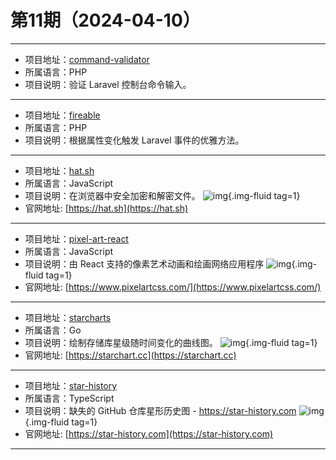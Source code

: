 # 第11期（2024-04-10）

---
- 项目地址：[command-validator](https://github.com/cerbero90/command-validator)
- 所属语言：PHP
- 项目说明：验证 Laravel 控制台命令输入。
---
- 项目地址：[fireable](https://github.com/envant/fireable)
- 所属语言：PHP
- 项目说明：根据属性变化触发 Laravel 事件的优雅方法。
---
- 项目地址：[hat.sh](https://github.com/sh-dv/hat.sh)
- 所属语言：JavaScript
- 项目说明：在浏览器中安全加密和解密文件。
![img](/weekly/static/images/2024-04-10/1712742267.png){.img-fluid tag=1}
- 官网地址: [https://hat.sh](https://hat.sh)
---
- 项目地址：[pixel-art-react](https://github.com/jvalen/pixel-art-react)
- 所属语言：JavaScript
- 项目说明：由 React 支持的像素艺术动画和绘画网络应用程序
![img](/weekly/static/images/2024-04-10/1712758691.png){.img-fluid tag=1}
- 官网地址: [https://www.pixelartcss.com/](https://www.pixelartcss.com/)
---
- 项目地址：[starcharts](https://github.com/caarlos0/starcharts)
- 所属语言：Go
- 项目说明：绘制存储库星级随时间变化的曲线图。
![img](/weekly/static/images/2024-04-10/1712759119.png){.img-fluid tag=1}
- 官网地址: [https://starchart.cc](https://starchart.cc)
---
- 项目地址：[star-history](https://github.com/star-history/star-history)
- 所属语言：TypeScript
- 项目说明：缺失的 GitHub 仓库星形历史图 - https://star-history.com
![img](/weekly/static/images/2024-04-10/1712760916.png){.img-fluid tag=1}
- 官网地址: [https://star-history.com](https://star-history.com)
---